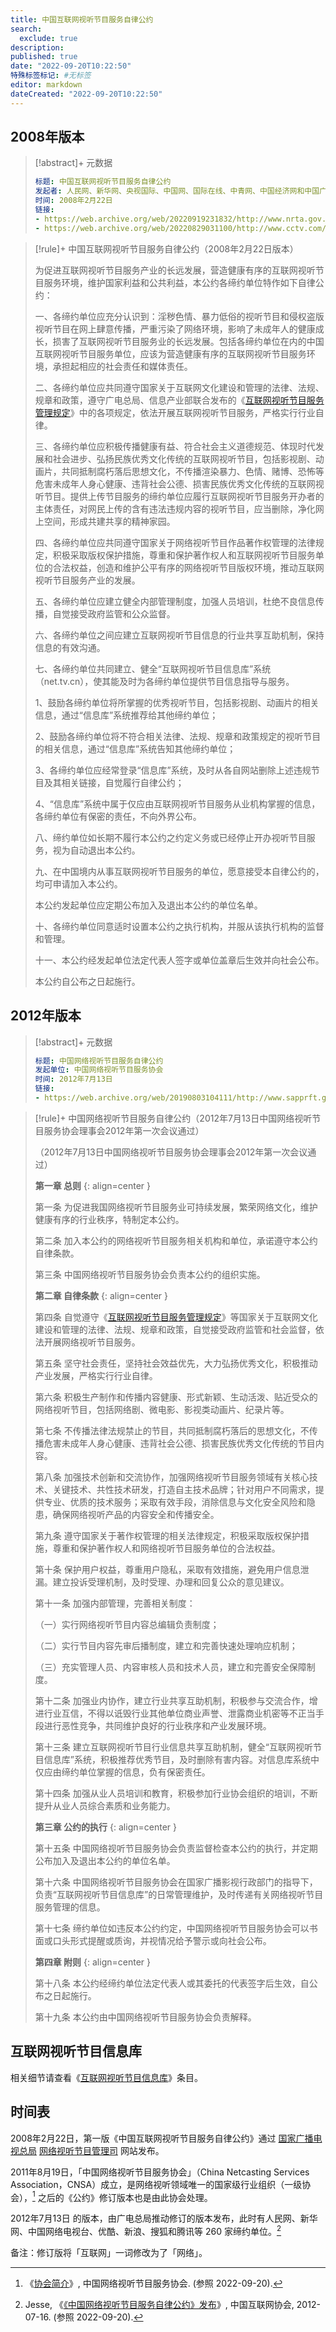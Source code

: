 ```yaml
---
title: 中国互联网视听节目服务自律公约
search:
  exclude: true
description:
published: true
date: "2022-09-20T10:22:50"
特殊标签标记: #无标签
editor: markdown
dateCreated: "2022-09-20T10:22:50"
---
```


## 2008年版本

> [!abstract]+ 元数据
>
> ```yaml
> 标题: 中国互联网视听节目服务自律公约
> 发起者: 人民网、新华网、央视国际、中国网、国际在线、中青网、中国经济网和中国广播网（共计 8 家中央网络媒体）
> 时间: 2008年2月22日
> 链接:
> - https://web.archive.org/web/20220919231832/http://www.nrta.gov.cn/art/2008/2/22/art_110_4643.html
> - https://web.archive.org/web/20220829031100/http://www.cctv.com/special/zlgy/zlgy/index.shtml
> ```

> [!rule]+ 中国互联网视听节目服务自律公约（2008年2月22日版本）
>
> 为促进互联网视听节目服务产业的长远发展，营造健康有序的互联网视听节目服务环境，维护国家利益和公共利益，本公约各缔约单位特作如下自律公约：
>
> 一、各缔约单位应充分认识到：淫秽色情、暴力低俗的视听节目和侵权盗版视听节目在网上肆意传播，严重污染了网络环境，影响了未成年人的健康成长，损害了互联网视听节目服务业的长远发展。包括各缔约单位在内的中国互联网视听节目服务单位，应该为营造健康有序的互联网视听节目服务环境，承担起相应的社会责任和媒体责任。
>
> 二、各缔约单位应共同遵守国家关于互联网文化建设和管理的法律、法规、规章和政策，遵守广电总局、信息产业部联合发布的《[互联网视听节目服务管理规定][]》中的各项规定，依法开展互联网视听节目服务，严格实行行业自律。
>
> 三、各缔约单位应积极传播健康有益、符合社会主义道德规范、体现时代发展和社会进步、弘扬民族优秀文化传统的互联网视听节目，包括影视剧、动画片，共同抵制腐朽落后思想文化，不传播渲染暴力、色情、赌博、恐怖等危害未成年人身心健康、违背社会公德、损害民族优秀文化传统的互联网视听节目。提供上传节目服务的缔约单位应履行互联网视听节目服务开办者的主体责任，对网民上传的含有违法违规内容的视听节目，应当删除，净化网上空间，形成共建共享的精神家园。
>
> 四、各缔约单位应共同遵守国家关于网络视听节目作品著作权管理的法律规定，积极采取版权保护措施，尊重和保护著作权人和互联网视听节目服务单位的合法权益，创造和维护公平有序的网络视听节目版权环境，推动互联网视听节目服务产业的发展。
>
> 五、各缔约单位应建立健全内部管理制度，加强人员培训，杜绝不良信息传播，自觉接受政府监管和公众监督。
>
> 六、各缔约单位之间应建立互联网视听节目信息的行业共享互助机制，保持信息的有效沟通。
>
> 七、各缔约单位共同建立、健全“互联网视听节目信息库”系统（net.tv.cn），使其能及时为各缔约单位提供节目信息指导与服务。
>
> 1、鼓励各缔约单位将所掌握的优秀视听节目，包括影视剧、动画片的相关信息，通过“信息库”系统推荐给其他缔约单位；
>
> 2、鼓励各缔约单位将不符合相关法律、法规、规章和政策规定的视听节目的相关信息，通过“信息库”系统告知其他缔约单位；
>
> 3、各缔约单位应经常登录“信息库”系统，及时从各自网站删除上述违规节目及其相关链接，自觉履行自律公约；
>
> 4、“信息库”系统中属于仅应由互联网视听节目服务从业机构掌握的信息，各缔约单位有保密的责任，不向外界公布。
>
> 八、缔约单位如长期不履行本公约之约定义务或已经停止开办视听节目服务，视为自动退出本公约。
>
> 九、在中国境内从事互联网视听节目服务的单位，愿意接受本自律公约的，均可申请加入本公约。
>
> 本公约发起单位应定期公布加入及退出本公约的单位名单。
>
> 十、各缔约单位同意适时设置本公约之执行机构，并服从该执行机构的监督和管理。
>
> 十一、本公约经发起单位法定代表人签字或单位盖章后生效并向社会公布。
>
> 本公约自公布之日起施行。

## 2012年版本

> [!abstract]+ 元数据
>
> ```yaml
> 标题: 中国网络视听节目服务自律公约
> 发起单位: 中国网络视听节目服务协会
> 时间: 2012年7月13日
> 链接:
> - https://web.archive.org/web/20190803104111/http://www.sapprft.gov.cn/sapprft/govpublic/6955/290978.shtml
> ```

> [!rule]+ 中国网络视听节目服务自律公约（2012年7月13日中国网络视听节目服务协会理事会2012年第一次会议通过）
>
> （2012年7月13日中国网络视听节目服务协会理事会2012年第一次会议通过）
>
> **第一章 总则**
> {: align=center }
>
> 第一条 为促进我国网络视听节目服务业可持续发展，繁荣网络文化，维护健康有序的行业秩序，特制定本公约。
>
> 第二条 加入本公约的网络视听节目服务相关机构和单位，承诺遵守本公约自律条款。
>
> 第三条 中国网络视听节目服务协会负责本公约的组织实施。
>
> **第二章 自律条款**
> {: align=center }
>
> 第四条 自觉遵守《[互联网视听节目服务管理规定][]》等国家关于互联网文化建设和管理的法律、法规、规章和政策，自觉接受政府监管和社会监督，依法开展网络视听节目服务。
>
> 第五条 坚守社会责任，坚持社会效益优先，大力弘扬优秀文化，积极推动产业发展，严格实行行业自律。
>
> 第六条 积极生产制作和传播内容健康、形式新颖、生动活泼、贴近受众的网络视听节目，包括网络剧、微电影、影视类动画片、纪录片等。
>
> 第七条 不传播法律法规禁止的节目，共同抵制腐朽落后的思想文化，不传播危害未成年人身心健康、违背社会公德、损害民族优秀文化传统的节目内容。
>
> 第八条 加强技术创新和交流协作，加强网络视听节目服务领域有关核心技术、关键技术、共性技术研发，打造自主技术品牌；针对用户不同需求，提供专业、优质的技术服务；采取有效手段，消除信息与文化安全风险和隐患，确保网络视听产品的内容安全和传播安全。
>
> 第九条 遵守国家关于著作权管理的相关法律规定，积极采取版权保护措施，尊重和保护著作权人和网络视听节目服务单位的合法权益。
>
> 第十条 保护用户权益，尊重用户隐私，采取有效措施，避免用户信息泄漏。建立投诉受理机制，及时受理、办理和回复公众的意见建议。
>
> 第十一条 加强内部管理，完善相关制度：
>
> （一）实行网络视听节目内容总编辑负责制度；
>
> （二）实行节目内容先审后播制度，建立和完善快速处理响应机制；
>
> （三）充实管理人员、内容审核人员和技术人员，建立和完善安全保障制度。
>
> 第十二条 加强业内协作，建立行业共享互助机制，积极参与交流合作，增进行业互信，不得以诋毁行业其他单位商业声誉、泄露商业机密等不正当手段进行恶性竞争，共同维护良好的行业秩序和产业发展环境。
>
> 第十三条 建立互联网视听节目行业信息共享互助机制，健全“互联网视听节目信息库”系统，积极推荐优秀节目，及时删除有害内容。对信息库系统中仅应由缔约单位掌握的信息，负有保密责任。
>
> 第十四条 加强从业人员培训和教育，积极参加行业协会组织的培训，不断提升从业人员综合素质和业务能力。
>
> **第三章 公约的执行**
> {: align=center }
>
> 第十五条 中国网络视听节目服务协会负责监督检查本公约的执行，并定期公布加入及退出本公约的单位名单。
>
> 第十六条 中国网络视听节目服务协会在国家广播影视行政部门的指导下，负责“互联网视听节目信息库”的日常管理维护，及时传递有关网络视听节目服务管理的信息。
>
> 第十七条 缔约单位如违反本公约约定，中国网络视听节目服务协会可以书面或口头形式提醒或质询，并视情况给予警示或向社会公布。
>
> **第四章 附则**
> {: align=center }
>
> 第十八条 本公约经缔约单位法定代表人或其委托的代表签字后生效，自公布之日起施行。
>
> 第十九条 本公约由中国网络视听节目服务协会负责解释。

[互联网视听节目服务管理规定]: /rule/国家新闻出版广电总局/互联网视听节目服务管理规定.md

## 互联网视听节目信息库

相关细节请查看《[互联网视听节目信息库](/blocklist/互联网视听节目信息库.md)》条目。

## 时间表

2008年2月22日，第一版《中国互联网视听节目服务自律公约》通过 [国家广播电视总局][] [网络视听节目管理司][] 网站发布。

[国家广播电视总局]: /rule/国家广播电视总局/index.md
[网络视听节目管理司]: /rule/国家广播电视总局/网络视听节目管理司/index.md

2011年8月19日，「中国网络视听节目服务协会」（China Netcasting Services Association，CNSA）成立，是网络视听领域唯一的国家级行业组织（一级协会），[^col1497] 之后的《公约》修订版本也是由此协会处理。

[^col1497]: 《[协会简介](https://web.archive.org/web/20220920064441/http://www.cnsa.cn/col/col1497/index.html)》, 中国网络视听节目服务协会. (参照 2022-09-20).

2012年7月13日 的版本，由广电总局推动修订的版本发布，此时有人民网、新华网、中国网络电视台、优酷、新浪、搜狐和腾讯等 260 家缔约单位。[^21512]

[^21512]: Jesse, 《[《中国网络视听节目服务自律公约》发布](https://web.archive.org/web/20220920062122/https://www.isc.org.cn/article/21512.html)》, 中国互联网协会, 2012-07-16. (参照 2022-09-20).

备注：修订版将「互联网」一词修改为了「网络」。
